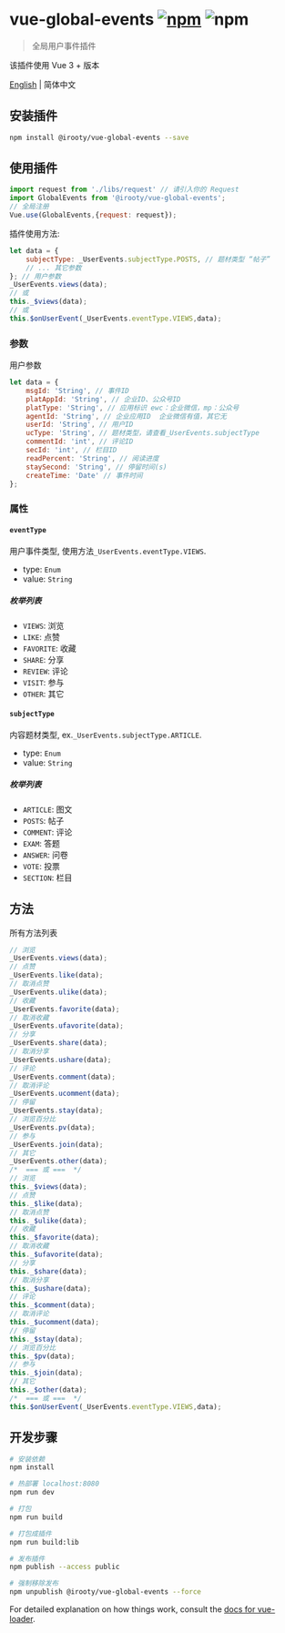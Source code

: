 # vue-global-events [![npm](https://img.shields.io/npm/v/vue-global-events.svg)](vue-global-events) ![npm](https://img.shields.io/npm/dt/vue-global-events.svg)

> 全局用户事件插件

该插件使用 Vue 3 + 版本

[English](./README.md) | 简体中文

## 安装插件

```bash
npm install @irooty/vue-global-events --save
```

## 使用插件

```js
import request from './libs/request' // 请引入你的 Request
import GlobalEvents from '@irooty/vue-global-events';
// 全局注册
Vue.use(GlobalEvents,{request: request});
```

插件使用方法:

```javascript
let data = {
    subjectType: _UserEvents.subjectType.POSTS, // 题材类型 “帖子”
    // ... 其它参数
}; // 用户参数
_UserEvents.views(data);
// 或
this._$views(data);
// 或
this.$onUserEvent(_UserEvents.eventType.VIEWS,data);
```

### 参数
用户参数 
```javascript
let data = {
    msgId: 'String', // 事件ID
    platAppId: 'String', // 企业ID、公众号ID
    platType: 'String', // 应用标识 ewc：企业微信，mp：公众号
    agentId: 'String', // 企业应用ID  企业微信有值，其它无
    userId: 'String', // 用户ID
    ucType: 'String', // 题材类型，请查看_UserEvents.subjectType
    commentId: 'int', // 评论ID
    secId: 'int', // 栏目ID
    readPercent: 'String', // 阅读进度
    staySecond: 'String', // 停留时间(s)
    createTime: 'Date' // 事件时间
}; 
```

### 属性

#### `eventType`
用户事件类型, 使用方法`_UserEvents.eventType.VIEWS`.

- type: `Enum`
- value: `String`

##### 枚举列表

- `VIEWS`: 浏览
- `LIKE`: 点赞
- `FAVORITE`: 收藏
- `SHARE`: 分享
- `REVIEW`: 评论
- `VISIT`: 参与
- `OTHER`: 其它

#### `subjectType`
内容题材类型, ex.`_UserEvents.subjectType.ARTICLE`.

- type: `Enum`
- value: `String`

##### 枚举列表

- `ARTICLE`: 图文
- `POSTS`: 帖子
- `COMMENT`: 评论
- `EXAM`: 答题
- `ANSWER`: 问卷
- `VOTE`: 投票
- `SECTION`: 栏目

## 方法
所有方法列表
```javascript
// 浏览
_UserEvents.views(data);
// 点赞
_UserEvents.like(data);
// 取消点赞
_UserEvents.ulike(data);
// 收藏
_UserEvents.favorite(data);
// 取消收藏
_UserEvents.ufavorite(data);
// 分享
_UserEvents.share(data);
// 取消分享
_UserEvents.ushare(data);
// 评论
_UserEvents.comment(data);
// 取消评论
_UserEvents.ucomment(data);
// 停留
_UserEvents.stay(data);
// 浏览百分比
_UserEvents.pv(data);
// 参与
_UserEvents.join(data);
// 其它
_UserEvents.other(data);
/*  === 或 ===  */
// 浏览
this._$views(data);
// 点赞
this._$like(data);
// 取消点赞
this._$ulike(data);
// 收藏
this._$favorite(data);
// 取消收藏
this._$ufavorite(data);
// 分享
this._$share(data);
// 取消分享
this._$ushare(data);
// 评论
this._$comment(data);
// 取消评论
this._$ucomment(data);
// 停留
this._$stay(data);
// 浏览百分比
this._$pv(data);
// 参与
this._$join(data);
// 其它
this._$other(data);
/*  === 或 ===  */
this.$onUserEvent(_UserEvents.eventType.VIEWS,data);
```

## 开发步骤

``` bash
# 安装依赖
npm install

# 热部署 localhost:8080
npm run dev

# 打包
npm run build

# 打包成插件
npm run build:lib

# 发布插件
npm publish --access public

# 强制移除发布
npm unpublish @irooty/vue-global-events --force
```

For detailed explanation on how things work, consult the [docs for vue-loader](http://vuejs.github.io/vue-loader).
